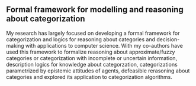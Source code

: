 ## Formal framework for modelling and reasoning about categorization

My research has largely focused on developing a formal 
framework for categorization and logics for reasoning about categories and decision-making with applications to computer science. With my co-authors have used this framework to formalize reasoning about approximate/fuzzy categories or categorization with incomplete or uncertain information, description logics for knowledge about categorzation, categorizations parametrized by epistemic attitudes of agents, defeasible rerasoning about categories and explored its application to categorization algorithms.
